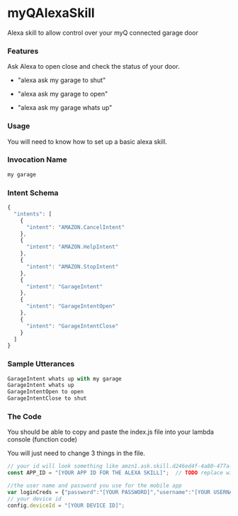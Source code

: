 # myQAlexaSkill
Alexa skill to allow control over your myQ connected garage door

### Features
Ask Alexa to open close and check the status of your door.

- "alexa ask my garage to shut"

- "alexa ask my garage to open"

- "alexa ask my garage whats up"

### Usage
You will need to know how to set up a basic alexa skill.

### Invocation Name
```javascript
my garage
```

### Intent Schema
```javascript
{
  "intents": [
    {
      "intent": "AMAZON.CancelIntent"
    },
    {
      "intent": "AMAZON.HelpIntent"
    },
    {
      "intent": "AMAZON.StopIntent"
    },
    {
      "intent": "GarageIntent"
    },
    {
      "intent": "GarageIntentOpen"
    },
    {
      "intent": "GarageIntentClose"
    }
  ]
}
```
### Sample Utterances
``` javascript
GarageIntent whats up with my garage
GarageIntent whats up
GarageIntentOpen to open
GarageIntentClose to shut
```

### The Code
You should be able to copy and paste the index.js file into your lambda console (function code)

You will just need to change 3 things in the file.
``` javascript
// your id will look something like amzn1.ask.skill.d246ed4f-4a80-477a-a9bf-12345678
const APP_ID = "[YOUR APP ID FOR THE ALEXA SKILL]";  // TODO replace with your app ID (OPTIONAL).

//the user name and password you use for the mobile app
var loginCreds = {"password":"[YOUR PASSWORD]","username":"[YOUR USERNAME]"};
// your device id
config.deviceId = "[YOUR DEVICE ID]";
```
